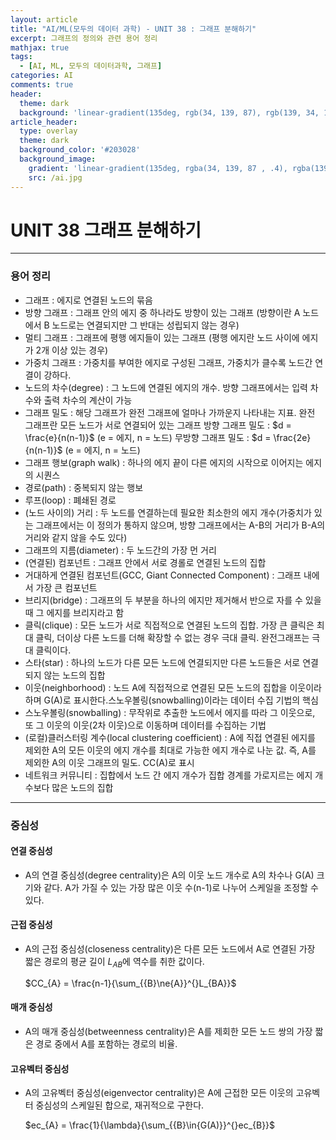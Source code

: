 ```yaml
---
layout: article
title: "AI/ML(모두의 데이터 과학) - UNIT 38 : 그래프 분해하기"
excerpt: 그래프의 정의와 관련 용어 정리
mathjax: true
tags:
  - [AI, ML, 모두의 데이터과학, 그래프]
categories: AI
comments: true
header:
  theme: dark
  background: 'linear-gradient(135deg, rgb(34, 139, 87), rgb(139, 34, 139))'
article_header:
  type: overlay
  theme: dark
  background_color: '#203028'
  background_image:
    gradient: 'linear-gradient(135deg, rgba(34, 139, 87 , .4), rgba(139, 34, 139, .4))'
    src: /ai.jpg
---
```


# UNIT 38 그래프 분해하기
---

### 용어 정리

- 그래프 : 에지로 연결된 노드의 묶음
- 방향 그래프 : 그래프 안의 에지 중 하나라도 방향이 있는 그래프 (방향이란 A 노드에서 B 노드로는 연결되지만 그 반대는 성립되지 않는 경우)
- 멀티 그래프 : 그래프에 평행 에지들이 있는 그래프 (평행 에지란 노드 사이에 에지가 2개 이상 있는 경우)
- 가중치 그래프 : 가중치를 부여한 에지로 구성된 그래프, 가중치가 클수록 노드간 연결이 강하다.
- 노드의 차수(degree) : 그 노드에 연결된 에지의 개수. 방향 그래프에서는 입력 차수와 출력 차수의 계산이 가능
- 그래프 밀도 : 해당 그래프가 완전 그래프에 얼마나 가까운지 나타내는 지표. 완전 그래프란 모든 노드가 서로 연결되어 있는 그래프
  방향 그래프 밀도 : $d = \frac{e}{n(n-1)}$ (e = 에지, n = 노드)
  무방향 그래프 밀도 : $d = \frac{2e}{n(n-1)}$ (e = 에지, n = 노드)
- 그래프 행보(graph walk) : 하나의 에지 끝이 다른 에지의 시작으로 이어지는 에지의 시퀀스
- 경로(path) : 중복되지 않는 행보
- 루프(loop) : 폐쇄된 경로
- (노드 사이의) 거리 : 두 노드를 연결하는데 필요한 최소한의 에지 개수(가중치가 있는 그래프에서는 이 정의가 통하지 않으며, 방향 그래프에서는 A-B의 거리가 B-A의 거리와 같지 않을 수도 있다)
- 그래프의 지름(diameter) : 두 노드간의 가장 먼 거리
- (연결된) 컴포넌트 : 그래프 안에서 서로 경롤로 연결된 노드의 집합
- 거대하게 연결된 컴포넌트(GCC, Giant Connected Component) : 그래프 내에서 가장 큰 컴포넌트
- 브리지(bridge) : 그래프의 두 부분을 하나의 에지만 제거해서 반으로 자를 수 있을 때 그 에지를 브리지라고 함
- 클릭(clique) : 모든 노드가 서로 직접적으로 연결된 노드의 집합. 가장 큰 클릭은 최대 클릭, 더이상 다른 노드를 더해 확장할 수 없는 경우 극대 클릭. 완전그래프는 극대 클릭이다.
- 스타(star) : 하나의 노드가 다른 모든 노드에 연결되지만 다른 노드들은 서로 연결되지 않는 노드의 집합
- 이웃(neighborhood) : 노드 A에 직접적으로 연결된 모든 노드의 집합을 이웃이라 하며 G(A)로 표시한다.스노우볼링(snowballing)이라는 데이터 수집 기법의 핵심
- 스노우볼링(snowballing) : 무작위로 추출한 노드에서 에지를 따라 그 이웃으로, 또 그 이웃의 이웃(2차 이웃)으로 이동하며 데이터를 수집하는 기법
- (로컬)클러스터링 계수(local clustering coefficient) : A에 직접 연결된 에지를 제외한 A의 모든 이웃의 에지 개수를 최대로 가능한 에지 개수로 나눈 값. 즉, A를 제외한 A의 이웃 그래프의 밀도. CC(A)로 표시
- 네트워크 커뮤니티 : 집합에서 노드 간 에지 개수가 집합 경계를 가로지르는 에지 개수보다 많은 노드의 집합

---
### 중심성

#### 연결 중심성
- A의 연결 중심성(degree centrality)은 A의 이웃 노드 개수로 A의 차수나 G(A) 크기와 같다. A가 가질 수 있는 가장 많은 이웃 수(n-1)로 나누어 스케일을 조정할 수 있다.

#### 근접 중심성
- A의 근접 중심성(closeness centrality)은 다른 모든 노드에서 A로 연결된 가장 짧은 경로의 평균 길이 $L_{AB}$에 역수를 취한 값이다.

  $CC_{A} = \frac{n-1}{\sum_{{B}\ne{A}}^{}L_{BA}}$

#### 매개 중심성
- A의 매개 중심성(betweenness centrality)은 A를 제회한 모든 노드 쌍의 가장 짧은 경로 중에서 A를 포함하는 경로의 비율.

#### 고유벡터 중심성
- A의 고유벡터 중심성(eigenvector centrality)은 A에 근접한 모든 이웃의 고유벡터 중심성의 스케일된 합으로, 재귀적으로 구한다.

  $ec_{A} = \frac{1}{\lambda}{\sum_{{B}\in{G(A)}}^{}ec_{B}}$
